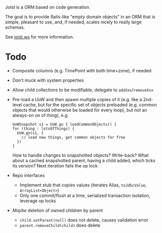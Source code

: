 
Joist is a ORM based on code generation.

The goal is to provide Rails-like "empty domain objects" in an ORM that is simple, pleasant to use, and, if needed, scales nicely to really large schemas.

See [joist.ws](http://joist.ws) for more information.

Todo
====

* Composite columns (e.g. TimePoint with both time+zone), if needed
* Don't muck with system properties
* Allow child collections to be modifiable, delegate to `addXxx`/`removeXxx`
* Pre-load a UoW and then spawn multiple copies of it (e.g. like a 2nd-level cache, but for the specific set of objects preloaded (e.g. common objects that would otherwise be loaded for every loop), but not an always-on on of thing), e.g.

      UoWSnapshot s1 = UoW.go { loadCommonObjects() }
      for (thing : lotsOfThings) {
        UoW.go(s1, {
          // load new things, get common objects for free
        })
      }

  How to handle changes to snapshotted objects? Write-back? What about a cached snapshotted parent, having a child added, which ticks its version? Next iteration fails the op lock

* Repo interfaces
  * Implement stub that copies values (iterates Alias, `toJdbcValue`, `ArrayList<Object>`)
  * Only one commit/flush at a time, serialized transaction isolation, leverage op locks

* *Maybe* deletion of owned children by parent
  * `child.setParent(null)` does not delete, causes validation error
  * `parent.removeChild(child)` does delete

